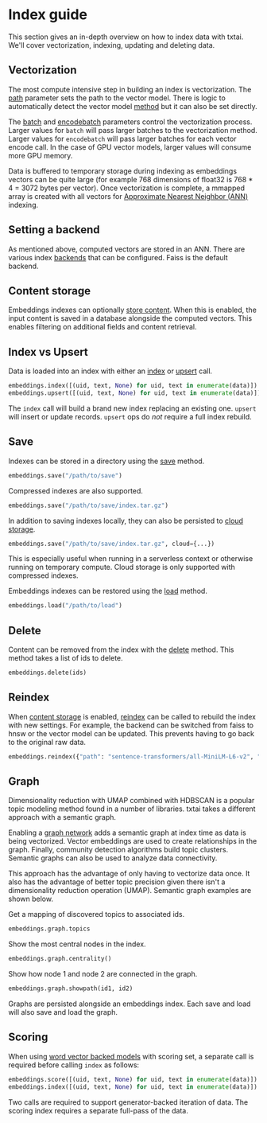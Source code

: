# Index guide

This section gives an in-depth overview on how to index data with txtai. We'll cover vectorization, indexing, updating and deleting data.

## Vectorization

The most compute intensive step in building an index is vectorization. The [path](../configuration#path) parameter sets the path to the vector model. There is logic to automatically detect the vector model [method](../configuration#method) but it can also be set directly.

The [batch](../configuration#batch) and [encodebatch](../configuration#encodebatch) parameters control the vectorization process. Larger values for `batch` will pass larger batches to the vectorization method. Larger values for `encodebatch` will pass larger batches for each vector encode call. In the case of GPU vector models, larger values will consume more GPU memory.

Data is buffered to temporary storage during indexing as embeddings vectors can be quite large (for example 768 dimensions of float32 is 768 * 4 = 3072 bytes per vector). Once vectorization is complete, a mmapped array is created with all vectors for [Approximate Nearest Neighbor (ANN)](../configuration#backend) indexing.

## Setting a backend

As mentioned above, computed vectors are stored in an ANN. There are various index [backends](../configuration#backend) that can be configured. Faiss is the default backend.

## Content storage

Embeddings indexes can optionally [store content](../configuration#content). When this is enabled, the input content is saved in a database alongside the computed vectors. This enables filtering on additional fields and content retrieval.

## Index vs Upsert

Data is loaded into an index with either an [index](../methods#txtai.embeddings.base.Embeddings.index) or [upsert](../methods#txtai.embeddings.base.Embeddings.upsert) call.

```python
embeddings.index([(uid, text, None) for uid, text in enumerate(data)])
embeddings.upsert([(uid, text, None) for uid, text in enumerate(data)])
```

The `index` call will build a brand new index replacing an existing one. `upsert` will insert or update records. `upsert` ops do _not_ require a full index rebuild.

## Save

Indexes can be stored in a directory using the [save](../methods/#txtai.embeddings.base.Embeddings.save) method.

```python
embeddings.save("/path/to/save")
```

Compressed indexes are also supported.

```python
embeddings.save("/path/to/save/index.tar.gz")
```

In addition to saving indexes locally, they can also be persisted to [cloud storage](../configuration/cloud).

```python
embeddings.save("/path/to/save/index.tar.gz", cloud={...})
```

This is especially useful when running in a serverless context or otherwise running on temporary compute. Cloud storage is only supported with compressed indexes.

Embeddings indexes can be restored using the [load](../methods/#txtai.embeddings.base.Embeddings.load) method.

```python
embeddings.load("/path/to/load")
```

## Delete

Content can be removed from the index with the [delete](../methods#txtai.embeddings.base.Embeddings.delete) method. This method takes a list of ids to delete.

```python
embeddings.delete(ids)
```

## Reindex

When [content storage](../configuration#content) is enabled, [reindex](../methods#txtai.embeddings.base.Embeddings.reindex) can be called to rebuild the index with new settings. For example, the backend can be switched from faiss to hnsw or the vector model can be updated. This prevents having to go back to the original raw data. 

```python
embeddings.reindex({"path": "sentence-transformers/all-MiniLM-L6-v2", "backend": "hnsw"})
```

## Graph

Dimensionality reduction with UMAP combined with HDBSCAN is a popular topic modeling method found in a number of libraries. txtai takes a different approach with a semantic graph.

Enabling a [graph network](../configuration#graph) adds a semantic graph at index time as data is being vectorized. Vector embeddings are used to create relationships in the graph. Finally, community detection algorithms build topic clusters. Semantic graphs can also be used to analyze data connectivity.

This approach has the advantage of only having to vectorize data once. It also has the advantage of better topic precision given there isn't a dimensionality reduction operation (UMAP). Semantic graph examples are shown below.

Get a mapping of discovered topics to associated ids.

```python
embeddings.graph.topics
```

Show the most central nodes in the index.

```python
embeddings.graph.centrality()
```

Show how node 1 and node 2 are connected in the graph.

```python
embeddings.graph.showpath(id1, id2)
```

Graphs are persisted alongside an embeddings index. Each save and load will also save and load the graph.

## Scoring

When using [word vector backed models](../configuration#words) with scoring set, a separate call is required before calling `index` as follows:

```python
embeddings.score([(uid, text, None) for uid, text in enumerate(data)])
embeddings.index([(uid, text, None) for uid, text in enumerate(data)])
```

Two calls are required to support generator-backed iteration of data. The scoring index requires a separate full-pass of the data.
